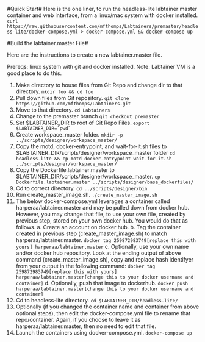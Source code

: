 #Quick Start#
Here is the one liner, to run the headless-lite labtainer master container and web interface, from a linux/mac system with docker installed.
`curl https://raw.githubusercontent.com/mfthomps/Labtainers/premaster/headless-lite/docker-compose.yml > docker-compose.yml && docker-compose up`

#Build the labtainer.master File#

Here are the instructions to create a new labtainer.master file.

Prereqs: linux system with git and docker installed.  Note: Labtainer VM is a good place to do this.

1. Make directory to house files from Git Repo and change dir to that directory. `mkdir foo && cd foo`
2. Pull down files from Git repository. `git clone  https://github.com/mfthomps/Labtainers.git`
3. Move to that directory.  `cd Labtainers`
4. Change to the premaster branch `git checkout premaster`
5. Set $LABTAINER_DIR to root of Git Repo Files. ``export $LABTAINER_DIR=`pwd` ``
6. Create workspace_master folder. `mkdir -p ../scripts/designer/workspace_master/` 
7. Copy the motd, docker-entrypoint, and wait-for-it.sh files to $LABTAINER_DIR/scripts/designer/workspace_master folder 
`cd headless-lite && cp motd docker-entrypoint wait-for-it.sh ../scripts/designer/workspace_master/` 
8. Copy the Dockerfile.labtainer.master to $LABTAINER_DIR/scripts/designer/workspace_master. 
`cp Dockerfile.labtainer.master ../scripts/designer/base_dockerfiles/`
9. Cd to correct directory. `cd ../scripts/designer/bin`
10. Run create_master_image.sh. `./create_master_image.sh`
11. The below docker-compose.yml leverages a container called harperaa/labtainer.master and may be pulled down from docker hub.  However, you may change that file, to use your own file, created by previous step, stored on your own docker hub.  You would do that as follows.
a. Create an account on docker hub.
b. Tag the container created in previous step (create_master_image.sh) to match harperaa/labtainer.master. `docker tag 259872983749[replace this with yours] harperaa/labtainer.master`
c. Optionally, use your own name and/or docker hub repository. Look at the ending output of above command (create_master_image.sh), copy and replace hash identifyer from your output in the following command: `docker tag 259872983749[replace this with yours] harperaa/labtainer.master[change this to your docker username and container]`
d. Optionally, push that image to dockerhub. `docker push harperaa/labtainer.master[change this to your docker username and container]`
11. Cd to headless-lite directory. `cd $LABTAINER_DIR/headless-lite/`
12. Optionally (if you changed the container name and container from above optional steps), then edit the docker-compose.yml file to rename that repo/container.  Again, if you choose to leave it as harperaa/labtainer.master, then no need to edit that file.
13. Launch the containers using docker-compose.yml. `docker-compose up`

